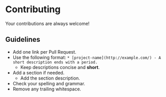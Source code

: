 # Contributing

Your contributions are always welcome!

## Guidelines

- Add one link per Pull Request.
- Use the following format: `* [project-name](http://example.com/) - A short description ends with a period.`
  - Keep descriptions concise and **short**.
- Add a section if needed.
  - Add the section description.
- Check your spelling and grammar.
- Remove any trailing whitespace.
